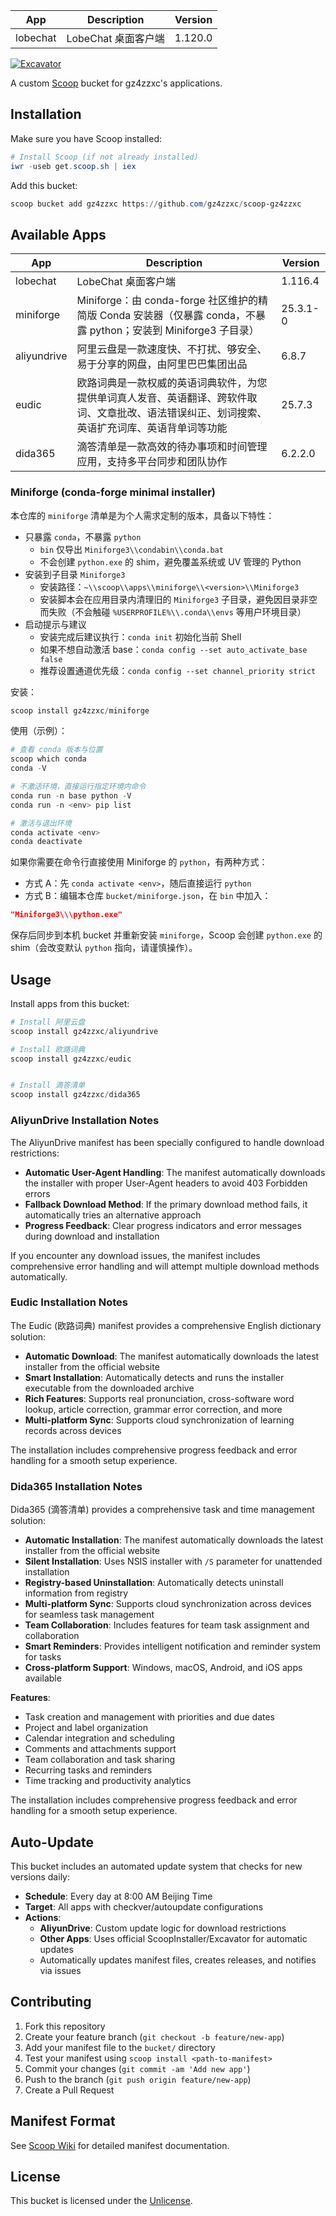 | App | Description | Version |
|-----|-------------|---------|
| lobechat | LobeChat 桌面客户端 | 1.120.0 |# scoop-gz4zzxc

[![Excavator](https://github.com/gz4zzxc/scoop-gz4zzxc/actions/workflows/excavator.yml/badge.svg)](https://github.com/gz4zzxc/scoop-gz4zzxc/actions/workflows/excavator.yml)

A custom [Scoop](https://scoop.sh/) bucket for gz4zzxc's applications.

## Installation

Make sure you have Scoop installed:

```powershell
# Install Scoop (if not already installed)
iwr -useb get.scoop.sh | iex
```

Add this bucket:

```powershell
scoop bucket add gz4zzxc https://github.com/gz4zzxc/scoop-gz4zzxc
```

## Available Apps

| App | Description | Version |
|-----|-------------|---------|
| lobechat | LobeChat 桌面客户端 | 1.116.4 |
| miniforge | Miniforge：由 conda-forge 社区维护的精简版 Conda 安装器（仅暴露 conda，不暴露 python；安装到 Miniforge3 子目录） | 25.3.1-0 |
| aliyundrive | 阿里云盘是一款速度快、不打扰、够安全、易于分享的网盘，由阿里巴巴集团出品 | 6.8.7 |
| eudic | 欧路词典是一款权威的英语词典软件，为您提供单词真人发音、英语翻译、跨软件取词、文章批改、语法错误纠正、划词搜索、英语扩充词库、英语背单词等功能 | 25.7.3 |
| dida365 | 滴答清单是一款高效的待办事项和时间管理应用，支持多平台同步和团队协作 | 6.2.2.0 |

### Miniforge (conda-forge minimal installer)

本仓库的 `miniforge` 清单是为个人需求定制的版本，具备以下特性：

- 只暴露 `conda`，不暴露 `python`
  - `bin` 仅导出 `Miniforge3\\condabin\\conda.bat`
  - 不会创建 `python.exe` 的 shim，避免覆盖系统或 UV 管理的 Python
- 安装到子目录 `Miniforge3`
  - 安装路径：`~\\scoop\\apps\\miniforge\\<version>\\Miniforge3`
  - 安装脚本会在应用目录内清理旧的 `Miniforge3` 子目录，避免因目录非空而失败（不会触碰 `%USERPROFILE%\\.conda\\envs` 等用户环境目录）
- 启动提示与建议
  - 安装完成后建议执行：`conda init` 初始化当前 Shell
  - 如果不想自动激活 base：`conda config --set auto_activate_base false`
  - 推荐设置通道优先级：`conda config --set channel_priority strict`

安装：

```powershell
scoop install gz4zzxc/miniforge
```

使用（示例）：

```powershell
# 查看 conda 版本与位置
scoop which conda
conda -V

# 不激活环境，直接运行指定环境内命令
conda run -n base python -V
conda run -n <env> pip list

# 激活与退出环境
conda activate <env>
conda deactivate
```

如果你需要在命令行直接使用 Miniforge 的 `python`，有两种方式：

- 方式 A：先 `conda activate <env>`，随后直接运行 `python`
- 方式 B：编辑本仓库 `bucket/miniforge.json`，在 `bin` 中加入：

```json
"Miniforge3\\\python.exe"
```

保存后同步到本机 bucket 并重新安装 `miniforge`，Scoop 会创建 `python.exe` 的 shim（会改变默认 `python` 指向，请谨慎操作）。

## Usage

Install apps from this bucket:

```powershell
# Install 阿里云盘
scoop install gz4zzxc/aliyundrive

# Install 欧路词典
scoop install gz4zzxc/eudic


# Install 滴答清单
scoop install gz4zzxc/dida365
```

### AliyunDrive Installation Notes

The AliyunDrive manifest has been specially configured to handle download restrictions:

- **Automatic User-Agent Handling**: The manifest automatically downloads the installer with proper User-Agent headers to avoid 403 Forbidden errors
- **Fallback Download Method**: If the primary download method fails, it automatically tries an alternative approach
- **Progress Feedback**: Clear progress indicators and error messages during download and installation

If you encounter any download issues, the manifest includes comprehensive error handling and will attempt multiple download methods automatically.

### Eudic Installation Notes

The Eudic (欧路词典) manifest provides a comprehensive English dictionary solution:

- **Automatic Download**: The manifest automatically downloads the latest installer from the official website
- **Smart Installation**: Automatically detects and runs the installer executable from the downloaded archive
- **Rich Features**: Supports real pronunciation, cross-software word lookup, article correction, grammar error correction, and more
- **Multi-platform Sync**: Supports cloud synchronization of learning records across devices

The installation includes comprehensive progress feedback and error handling for a smooth setup experience.


### Dida365 Installation Notes

Dida365 (滴答清单) provides a comprehensive task and time management solution:

- **Automatic Installation**: The manifest automatically downloads the latest installer from the official website
- **Silent Installation**: Uses NSIS installer with `/S` parameter for unattended installation
- **Registry-based Uninstallation**: Automatically detects uninstall information from registry
- **Multi-platform Sync**: Supports cloud synchronization across devices for seamless task management
- **Team Collaboration**: Includes features for team task assignment and collaboration
- **Smart Reminders**: Provides intelligent notification and reminder system for tasks
- **Cross-platform Support**: Windows, macOS, Android, and iOS apps available

**Features**:
- Task creation and management with priorities and due dates
- Project and label organization
- Calendar integration and scheduling
- Comments and attachments support
- Team collaboration and task sharing
- Recurring tasks and reminders
- Time tracking and productivity analytics

The installation includes comprehensive progress feedback and error handling for a smooth setup experience.

## Auto-Update

This bucket includes an automated update system that checks for new versions daily:

- **Schedule**: Every day at 8:00 AM Beijing Time
- **Target**: All apps with checkver/autoupdate configurations
- **Actions**: 
  - **AliyunDrive**: Custom update logic for download restrictions
  - **Other Apps**: Uses official ScoopInstaller/Excavator for automatic updates
  - Automatically updates manifest files, creates releases, and notifies via issues

## Contributing

1. Fork this repository
2. Create your feature branch (`git checkout -b feature/new-app`)
3. Add your manifest file to the `bucket/` directory
4. Test your manifest using `scoop install <path-to-manifest>`
5. Commit your changes (`git commit -am 'Add new app'`)
6. Push to the branch (`git push origin feature/new-app`)
7. Create a Pull Request

## Manifest Format

See [Scoop Wiki](https://github.com/ScoopInstaller/Scoop/wiki/App-Manifests) for detailed manifest documentation.

## License

This bucket is licensed under the [Unlicense](https://unlicense.org/).
